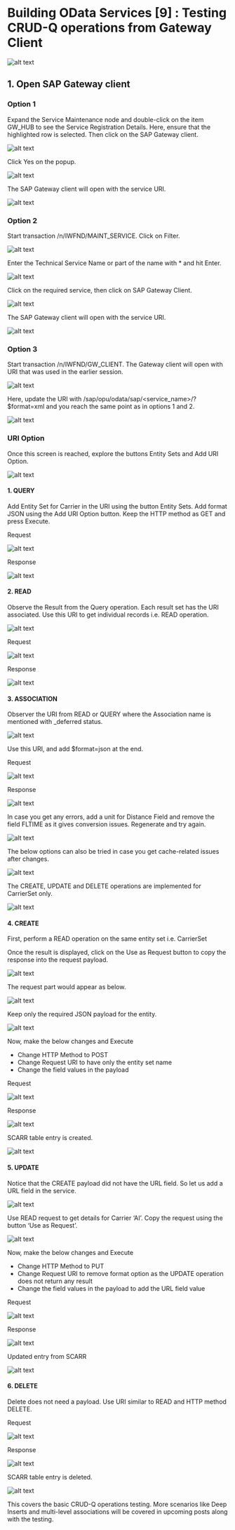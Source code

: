 # Building OData Services [9] : Testing CRUD-Q operations from Gateway Client

![alt text](image-107.png)

## 1. Open SAP Gateway client

### Option 1

Expand the Service Maintenance node and double-click on the item GW_HUB to see the Service Registration Details. Here, ensure that the highlighted row is selected. Then click on the SAP Gateway client.

![alt text](image-108.png)

Click Yes on the popup.

![alt text](image-109.png)

The SAP Gateway client will open with the service URI.

![alt text](image-110.png)

### Option 2

Start transaction /n/IWFND/MAINT_SERVICE. Click on Filter.

![alt text](image-111.png)

Enter the Technical Service Name or part of the name with * and hit Enter.

![alt text](image-112.png)

Click on the required service, then click on SAP Gateway Client.

![alt text](image-114.png)

The SAP Gateway client will open with the service URI.

![alt text](image-113.png)

### Option 3

Start transaction /n/IWFND/GW_CLIENT. The Gateway client will open with URI that was used in the earlier session.

![alt text](image-115.png)

Here, update the URI with /sap/opu/odata/sap/<service_name>/?$format=xml and you reach the same point as in options 1 and 2.

![alt text](image-116.png)

### URI Option
Once this screen is reached, explore the buttons Entity Sets and Add URI Option.

![alt text](image-117.png)

#### 1. QUERY

Add Entity Set for Carrier in the URI using the button Entity Sets. Add format JSON using the Add URI Option button. Keep the HTTP method as GET and press Execute.

Request

![alt text](image-118.png)

Response

![alt text](image-119.png)

#### 2. READ

Observe the Result from the Query operation. Each result set has the URI associated. Use this URI to get individual records i.e. READ operation.

![alt text](image-120.png)

Request

![alt text](image-121.png)

Response

![alt text](image-122.png)

#### 3. ASSOCIATION

Observer the URI from READ or QUERY where the Association name is mentioned with _deferred status.

![alt text](image-123.png)

Use this URI, and add $format=json at the end.

Request

![alt text](image-124.png)

Response

![alt text](image-125.png)

In case you get any errors, add a unit for Distance Field and remove the field FLTIME as it gives conversion issues. Regenerate and try again.

![alt text](image-126.png)

The below options can also be tried in case you get cache-related issues after changes.

![alt text](image-127.png)

The CREATE, UPDATE and DELETE operations are implemented for CarrierSet only.

![alt text](image-128.png)

#### 4. CREATE

First, perform a READ operation on the same entity set i.e. CarrierSet

Once the result is displayed, click on the Use as Request button to copy the response into the request payload.

![alt text](image-129.png)

The request part would appear as below.

![alt text](image-130.png)

Keep only the required JSON payload for the entity.

![alt text](image-131.png)

Now, make the below changes and Execute

- Change HTTP Method to POST
- Change Request URI to have only the entity set name
- Change the field values in the payload

Request

![alt text](image-132.png)

Response

![alt text](image-133.png)

SCARR table entry is created.

![alt text](image-134.png)

#### 5. UPDATE

Notice that the CREATE payload did not have the URL field. So let us add a URL field in the service.

![alt text](image-135.png)

Use READ request to get details for Carrier ‘AI’. Copy the request using the button ‘Use as Request’.

![alt text](image-136.png)

Now, make the below changes and Execute

- Change HTTP Method to PUT
- Change Request URI to remove format option as the UPDATE operation does not return any result
- Change the field values in the payload to add the URL field value

Request

![alt text](image-137.png)

Response

![alt text](image-138.png)

Updated entry from SCARR

![alt text](image-139.png)

#### 6. DELETE

Delete does not need a payload. Use URI similar to READ and HTTP method DELETE.

Request

![alt text](image-140.png)

Response

![alt text](image-141.png)

SCARR table entry is deleted.

![alt text](image-142.png)

This covers the basic CRUD-Q operations testing. More scenarios like Deep Inserts and multi-level associations will be covered in upcoming posts along with the testing.